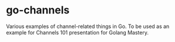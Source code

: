 # go-channels
Various examples of channel-related things in Go. To be used as an example for Channels 101 presentation for Golang Mastery.
